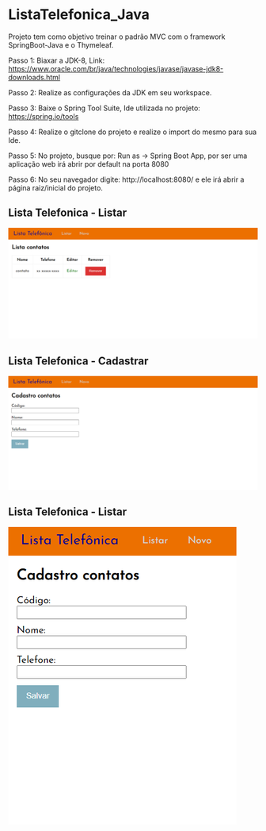 # ListaTelefonica_Java
Projeto tem como objetivo treinar o padrão MVC com o framework SpringBoot-Java e o Thymeleaf.

Passo 1: Biaxar a JDK-8, Link: https://www.oracle.com/br/java/technologies/javase/javase-jdk8-downloads.html

Passo 2: Realize as configurações da JDK em seu workspace.

Passo 3: Baixe o Spring Tool Suite, Ide utilizada no projeto: https://spring.io/tools

Passo 4: Realize o gitclone do projeto e realize o import do mesmo para sua Ide.

Passo 5: No projeto, busque por: Run as -> Spring Boot App, por ser uma aplicação web irá abrir por default na porta 8080

Passo 6: No seu navegador digite: http://localhost:8080/ e ele irá abrir a página raiz/inicial do projeto.


<h2> Lista Telefonica - Listar </h2>

![listaTelefonica](https://github.com/giocarvalho07/ListaTelefonica_Java/blob/master/listaTelefonica.png)

<h2> Lista Telefonica - Cadastrar </h2>

![listaTelefonica](https://github.com/giocarvalho07/ListaTelefonica_Java/blob/master/listaTelefonica2.png)

<h2> Lista Telefonica - Listar </h2>

![listaTelefonica](https://github.com/giocarvalho07/ListaTelefonica_Java/blob/master/listaTelefonica3.png)


